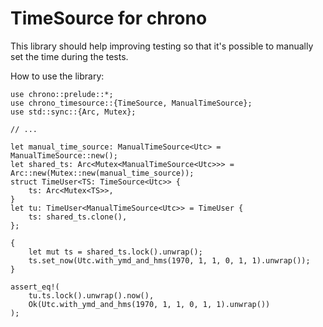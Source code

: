 # TimeSource for chrono

This library should help improving testing so that it's possible to manually
set the time during the tests.

How to use the library:

```
use chrono::prelude::*;
use chrono_timesource::{TimeSource, ManualTimeSource};
use std::sync::{Arc, Mutex};

// ...

let manual_time_source: ManualTimeSource<Utc> = ManualTimeSource::new();
let shared_ts: Arc<Mutex<ManualTimeSource<Utc>>> = Arc::new(Mutex::new(manual_time_source));
struct TimeUser<TS: TimeSource<Utc>> {
    ts: Arc<Mutex<TS>>,
}
let tu: TimeUser<ManualTimeSource<Utc>> = TimeUser {
    ts: shared_ts.clone(),
};

{
    let mut ts = shared_ts.lock().unwrap();
    ts.set_now(Utc.with_ymd_and_hms(1970, 1, 1, 0, 1, 1).unwrap());
}

assert_eq!(
    tu.ts.lock().unwrap().now(),
    Ok(Utc.with_ymd_and_hms(1970, 1, 1, 0, 1, 1).unwrap())
);
```


